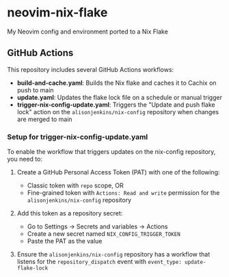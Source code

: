 # neovim-nix-flake
My Neovim config and environment ported to a Nix Flake

## GitHub Actions

This repository includes several GitHub Actions workflows:

- **build-and-cache.yaml**: Builds the Nix flake and caches it to Cachix on push to main
- **update.yaml**: Updates the flake lock file on a schedule or manual trigger
- **trigger-nix-config-update.yaml**: Triggers the "Update and push flake lock" action on the `alisonjenkins/nix-config` repository when changes are merged to main

### Setup for trigger-nix-config-update.yaml

To enable the workflow that triggers updates on the nix-config repository, you need to:

1. Create a GitHub Personal Access Token (PAT) with one of the following:
   - Classic token with `repo` scope, OR
   - Fine-grained token with `Actions: Read and write` permission for the `alisonjenkins/nix-config` repository

2. Add this token as a repository secret:
   - Go to Settings → Secrets and variables → Actions
   - Create a new secret named `NIX_CONFIG_TRIGGER_TOKEN`
   - Paste the PAT as the value

3. Ensure the `alisonjenkins/nix-config` repository has a workflow that listens for the `repository_dispatch` event with `event_type: update-flake-lock`
